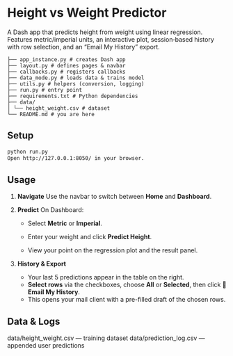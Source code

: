 # Height vs Weight Predictor

A Dash app that predicts height from weight using linear regression.  
Features metric/imperial units, an interactive plot, session‐based history with row selection, and an “Email My History” export.

```
├── app_instance.py # creates Dash app
├── layout.py # defines pages & navbar
├── callbacks.py # registers callbacks
├── data_mode.py # loads data & trains model
├── utils.py # helpers (conversion, logging)
├── run.py # entry point
├── requirements.txt # Python dependencies
├── data/
│ └── height_weight.csv # dataset
└── README.md # you are here
```




## Setup

```bash
python run.py
Open http://127.0.0.1:8050/ in your browser.
```

## Usage

1. **Navigate**
   Use the navbar to switch between **Home** and **Dashboard**.

2. **Predict**
   On Dashboard:

   - Select **Metric** or **Imperial**.

   - Enter your weight and click **Predict Height**.

   - View your point on the regression plot and the result panel.

3. **History & Export**
   - Your last 5 predictions appear in the table on the right.
   - **Select rows** via the checkboxes, choose **All** or **Selected**, then click **📧 Email My History**.
   - This opens your mail client with a pre-filled draft of the chosen rows.

## Data & Logs

data/height_weight.csv — training dataset
data/prediction_log.csv — appended user predictions